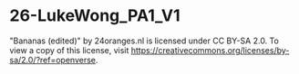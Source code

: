 # 26-LukeWong_PA1_V1
"Bananas (edited)" by 24oranges.nl is licensed under CC BY-SA 2.0. To view a copy of this license, visit https://creativecommons.org/licenses/by-sa/2.0/?ref=openverse.
